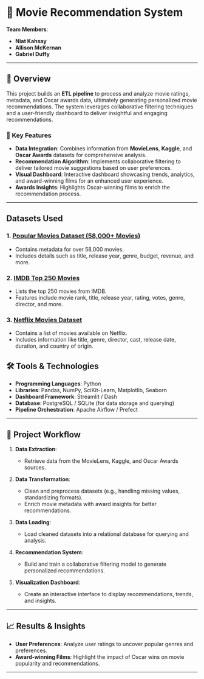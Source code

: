 # 🎥 Movie Recommendation System  

**Team Members**:  
- **Niat Kahsay**  
- **Allison McKernan**  
- **Gabriel Duffy**  

---

## 🚀 Overview  

This project builds an **ETL pipeline** to process and analyze movie ratings, metadata, and Oscar awards data, ultimately generating personalized movie recommendations. The system leverages collaborative filtering techniques and a user-friendly dashboard to deliver insightful and engaging recommendations.  

### 🌟 Key Features  
- **Data Integration**: Combines information from **MovieLens**, **Kaggle**, and **Oscar Awards** datasets for comprehensive analysis.  
- **Recommendation Algorithm**: Implements collaborative filtering to deliver tailored movie suggestions based on user preferences.  
- **Visual Dashboard**: Interactive dashboard showcasing trends, analytics, and award-winning films for an enhanced user experience.  
- **Awards Insights**: Highlights Oscar-winning films to enrich the recommendation process.  

---

## Datasets Used
### 1. [Popular Movies Dataset (58,000+ Movies)](https://www.kaggle.com/datasets/whenamancodes/popular-movies-datasets-58000-movies)
   - Contains metadata for over 58,000 movies.
   - Includes details such as title, release year, genre, budget, revenue, and more.
   
### 2. [IMDB Top 250 Movies](https://www.kaggle.com/datasets/rajugc/imdb-top-250-movies-dataset)
   - Lists the top 250 movies from IMDB.
   - Features include movie rank, title, release year, rating, votes, genre, director, and more.

### 3. [Netflix Movies Dataset](https://www.kaggle.com/datasets/danghuutri/netflix-movies)
   - Contains a list of movies available on Netflix.
   - Includes information like title, genre, director, cast, release date, duration, and country of origin.

## 🛠️ Tools & Technologies  

- **Programming Languages**: Python  
- **Libraries**: Pandas, NumPy, SciKit-Learn, Matplotlib, Seaborn  
- **Dashboard Framework**: Streamlit / Dash  
- **Database**: PostgreSQL / SQLite (for data storage and querying)  
- **Pipeline Orchestration**: Apache Airflow / Prefect  

---

## 📂 Project Workflow  

1. **Data Extraction**:  
   - Retrieve data from the MovieLens, Kaggle, and Oscar Awards sources.  

2. **Data Transformation**:  
   - Clean and preprocess datasets (e.g., handling missing values, standardizing formats).  
   - Enrich movie metadata with award insights for better recommendations.  

3. **Data Loading**:  
   - Load cleaned datasets into a relational database for querying and analysis.  

4. **Recommendation System**:  
   - Build and train a collaborative filtering model to generate personalized recommendations.  

5. **Visualization Dashboard**:  
   - Create an interactive interface to display recommendations, trends, and insights.  

---

## 📈 Results & Insights  

- **User Preferences**: Analyze user ratings to uncover popular genres and preferences.  
- **Award-winning Films**: Highlight the impact of Oscar wins on movie popularity and recommendations.  

---
